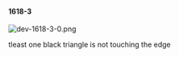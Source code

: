 #### 1618-3
![dev-1618-3-0.png](https://github.com/lil-lab/nlvr/raw/master/nlvr/dev/images/2/dev-1618-3-0.png "dev-1618-3-0.png")

tleast one black triangle is not touching the edge